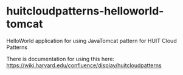 # huitcloudpatterns-helloworld-tomcat
HelloWorld application for using JavaTomcat pattern for HUIT Cloud Patterns

There is documentation for using this here:
https://wiki.harvard.edu/confluence/display/huitcloudpatterns
